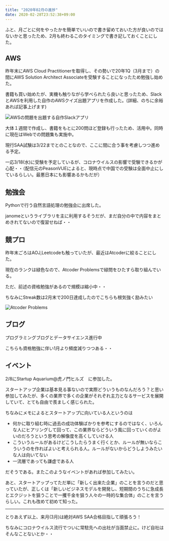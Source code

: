 ```yaml
---
title: "2020年02月の進捗"
date: 2020-02-28T23:52:38+09:00
---
```


ふと、月ごとに何をやったかを簡単でいいので書き留めておいた方が良いのではないかと思ったため、2月も終わるこのタイミングで書き記しておくことにした。  

## AWS

昨年末にAWS Cloud Practitionerを取得し、その勢いで20年1Q（3月まで）の間にAWS Solution Architect Associateを受験することになったため勉強し始めた。

書籍も買い始めたが、実機も触りながら学べられたら良いと思ったため、SlackとAWSを利用した自作のAWSクイズ出題アプリを作成した。(詳細、のちに余裕あれば記事上げます)  

![AWSの問題を出題する自作Slackアプリ](/img/monthly/202002_awsbot01.png)

大体１週間で作成し、書籍をもとに200問ほど登録も行ったため、活用中。同時に現在はWebでの問題集も実施中。

現行SAA試験は3/22までとのことなので、ここに間に合う事を考慮しつつ進める予定。

一応3/18(水)に受験を予定しているが、コロナウイルスの影響で受験できるかが心配・・（配信元のPeasonVUEによると、現時点で中国での受験は全面中止にしているらしい。最悪日本にも影響あるかもだが）

## 勉強会

Pythonで行う自然言語処理の勉強会に出席した。

janomeというライブラリを主に利用するそうだが、まだ自分の中で内容をまとめきれてないので復習せねば・・

## 競プロ

昨年末ごろはAOJ,Leetcodeも触っていたが、最近はAtcoderに絞ることにした。

現在のランクは緑色なので、Atcoder Problemsで緑問をひたすら取り組んでいる。

ただ、前述の資格勉強があるので規模は縮小中・・

ちなみにStreak数は2月末で200日達成したのでこちらも根気強く励みたい

![Atcoder Problems](/img/monthly/202002_atcoder.png)


## ブログ

プログラミングブログとデータサイエンス進行中

こちらも資格勉強に伴い1月より頻度減りつつある・・

## イベント

2/8にStartup Aquarium@虎ノ門ヒルズ　に参加した。  

スタートアップ企業は基本見る事ないので実際どういうものなんだろう？と思い参加してみたが、多くの業界で多くの企業がそれぞれ主力となるサービスを展開していて、とても自由で羨ましく感じられた。  

ちなみにメモによるとスタートアップに向いている人というのは

- 何かに取り組む時に過去の成功体験ばかりを参考にするのではなく、いろんな人にヒアリングして回って、この業界ならどういう風に回っていくのがよいのだろうという思考の解像度を高くしていける人
- こういうルールがあるけどこうしたらうまく行くとか、ルールが無いならこういうのを作ればよいと考えられる人。ルールがないからどうしようみたいな人は向いてない
- 一流層であっても謙虚である人

だそうである。またこのようなイベントがあれば参加してみたい。  

あと、スタートアップってただ単に「新しく出来た企業」のことを言うのだと思っていたが、正しくは「新しいビジネスモデルを開発し、短期間のうちに急成長とエクジットを狙うことで一攫千金を狙う人々の一時的な集合体」のことを言うらしい。これも改めて初めて知った。

<hr>

とりあえず以上、来月(3月)は絶対AWS SAA合格目指して頑張ろう！

ちなみにコロナウイルス流行でついに常駐先への出社が当面禁止に。けど自社はそんなことないとか・・
